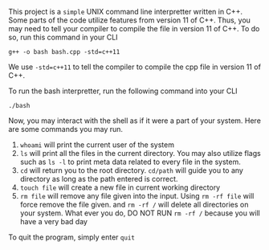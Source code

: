 This project is a `simple` UNIX command line interpretter written in C++. Some
parts of the code utilize features from version 11 of C++. Thus, you may need
to tell your compiler to compile the file in version 11 of C++. To do so, run
this command in your CLI
```
g++ -o bash bash.cpp -std=c++11
```
We use `-std=c++11` to tell the compiler to compile the cpp file in version 11
of C++.

To run the bash interpretter, run the following command into your CLI
```
./bash
```

Now, you may interact with the shell as if it were a part of your system.
Here are some commands you may run.

1. `whoami` will print the current user of the system
2. `ls` will print all the files in the current directory. You may also utilize
flags such as `ls -l` to print meta data related to every file in the system.
3. `cd` will return you to the root directory. `cd/path` will guide you to any
directory as long as the path entered is correct.
4. `touch file` will create a new file in current working directory
5. `rm file` will remove any file given into the input. Using `rm -rf file`
will force remove the file given. and `rm -rf /` will delete all directories
on your system. What ever you do, DO NOT RUN `rm -rf /` because you will have
a very bad day

To quit the program, simply enter `quit`
